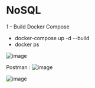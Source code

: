 # NoSQL

1 - Build Docker Compose 

- docker-compose up -d --build
- docker ps

![image](https://user-images.githubusercontent.com/49842370/155031417-1f0943bf-0fcc-4c90-a426-3eb0f304421c.png)


Postman :
![image](https://user-images.githubusercontent.com/49842370/155031073-19aa7951-85c7-4ead-bf54-0f131924b06e.png)

![image](https://user-images.githubusercontent.com/49842370/155031122-9aad1672-476c-42ea-8c28-d07be8f9fdc9.png)
